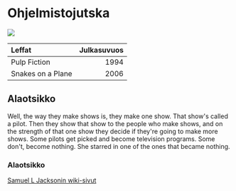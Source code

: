 # Ohjelmistojutska

![](http://img.aceshowbiz.com/images/photo/samuel_l_jackson.jpg)

| Leffat | Julkasuvuos |
|:-------|------------:|
| Pulp Fiction | 1994 |
| Snakes on a Plane | 2006 |

## Alaotsikko

Well, the way they make shows is, they make one show. That show's called a pilot. Then they show that show to the people who make shows, and on the strength of that one show they decide if they're going to make more shows. Some pilots get picked and become television programs. Some don't, become nothing. She starred in one of the ones that became nothing.

### Alaotsikko

[Samuel L Jacksonin wiki-sivut](https://en.wikipedia.org/wiki/Samuel_L._Jackson)
